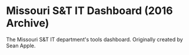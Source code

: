 # Missouri S&T IT Dashboard (2016 Archive)
The Missouri S&amp;T IT department's tools dashboard. Originally created by Sean Apple.

